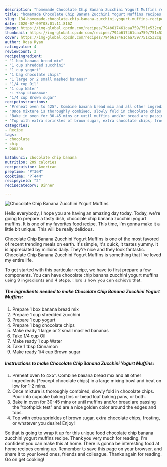 ```yaml
---
description: "homemade Chocolate Chip Banana Zucchini Yogurt Muffins recipes | how to prepare Chocolate Chip Banana Zucchini Yogurt Muffins"
title: "homemade Chocolate Chip Banana Zucchini Yogurt Muffins recipes | how to prepare Chocolate Chip Banana Zucchini Yogurt Muffins"
slug: 134-homemade-chocolate-chip-banana-zucchini-yogurt-muffins-recipes-how-to-prepare-chocolate-chip-banana-zucchini-yogurt-muffins
date: 2020-07-09T08:01:11.816Z
image: https://img-global.cpcdn.com/recipes/794b617461caa759/751x532cq70/chocolate-chip-banana-zucchini-yogurt-muffins-recipe-main-photo.jpg
thumbnail: https://img-global.cpcdn.com/recipes/794b617461caa759/751x532cq70/chocolate-chip-banana-zucchini-yogurt-muffins-recipe-main-photo.jpg
cover: https://img-global.cpcdn.com/recipes/794b617461caa759/751x532cq70/chocolate-chip-banana-zucchini-yogurt-muffins-recipe-main-photo.jpg
author: Rosa Ryan
ratingvalue: 4
reviewcount: 3
recipeingredient:
- "1 box banana bread mix"
- "1 cup shredded zucchini"
- "1 cup yogurt"
- "1 bag chocolate chips"
- "1 large or 2 small mashed bananas"
- "1/4 cup Oil"
- "1 cup Water"
- "1 tbsp Cinnamon"
- "1/4 cup Brown sugar"
recipeinstructions:
- "Preheat oven to 425°. Combine banana bread mix and all other ingredients (*except chocolate chips) in a large mixing bowl and beat on low for 1-2 mins."
- "Once mixture is thoroughly combined, slowly fold in chocolate chips. Pour into cupcake baking tins or bread loaf baking pans, or both."
- "Bake in oven for 30-45 mins or until muffins and/or bread are passing the &#34;toothpick test&#34; and are a nice golden color around the edges and tops."
- "Top with extra sprinkles of brown sugar, extra chocolate chips, frosting, or whatever you desire! Enjoy!"
categories:
- Recipe
tags:
- chocolate
- chip
- banana

katakunci: chocolate chip banana 
nutrition: 209 calories
recipecuisine: American
preptime: "PT36M"
cooktime: "PT44M"
recipeyield: "2"
recipecategory: Dinner

---
```



![Chocolate Chip Banana Zucchini Yogurt Muffins](https://img-global.cpcdn.com/recipes/794b617461caa759/751x532cq70/chocolate-chip-banana-zucchini-yogurt-muffins-recipe-main-photo.jpg)

Hello everybody, I hope you are having an amazing day today. Today, we're going to prepare a tasty dish, chocolate chip banana zucchini yogurt muffins. It is one of my favorites food recipe. This time, I'm gonna make it a little bit unique. This will be really delicious.



Chocolate Chip Banana Zucchini Yogurt Muffins is one of the most favored of recent trending meals on earth. It's simple, it's quick, it tastes yummy. It is appreciated by millions daily. They're nice and they look fantastic. Chocolate Chip Banana Zucchini Yogurt Muffins is something that I've loved my entire life.


To get started with this particular recipe, we have to first prepare a few components. You can have chocolate chip banana zucchini yogurt muffins using 9 ingredients and 4 steps. Here is how you can achieve that.

<!--inarticleads1-->

##### The ingredients needed to make Chocolate Chip Banana Zucchini Yogurt Muffins:

1. Prepare 1 box banana bread mix
1. Prepare 1 cup shredded zucchini
1. Prepare 1 cup yogurt
1. Prepare 1 bag chocolate chips
1. Make ready 1 large or 2 small mashed bananas
1. Take 1/4 cup Oil
1. Make ready 1 cup Water
1. Take 1 tbsp Cinnamon
1. Make ready 1/4 cup Brown sugar




<!--inarticleads2-->

##### Instructions to make Chocolate Chip Banana Zucchini Yogurt Muffins:

1. Preheat oven to 425°. Combine banana bread mix and all other ingredients (*except chocolate chips) in a large mixing bowl and beat on low for 1-2 mins.
1. Once mixture is thoroughly combined, slowly fold in chocolate chips. Pour into cupcake baking tins or bread loaf baking pans, or both.
1. Bake in oven for 30-45 mins or until muffins and/or bread are passing the &#34;toothpick test&#34; and are a nice golden color around the edges and tops.
1. Top with extra sprinkles of brown sugar, extra chocolate chips, frosting, or whatever you desire! Enjoy!




So that is going to wrap it up for this unique food chocolate chip banana zucchini yogurt muffins recipe. Thank you very much for reading. I'm confident you can make this at home. There is gonna be interesting food at home recipes coming up. Remember to save this page on your browser, and share it to your loved ones, friends and colleague. Thanks again for reading. Go on get cooking!
